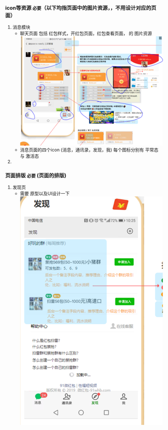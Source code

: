 ### icon等资源 `必要`（以下均指页面中的图片资源，，不用设计对应的页面）
1. 消息模块
    * 聊天页面 包括 红包样式，开红包页面，红包查看页面， 的 图片资源
    ![聊天页](./img/chat.PNG)
    * 消息页面的四个icon (消息，通讯录，发现，我) 每个图标分别有 平常态 与 激活态
2. 

### 页面排版 `必要` (页面的排版)
1. 发现页
    * 需要 原型以及UI设计一下
    ![发现页](./img/find.PNG)
